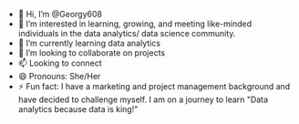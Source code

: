 - 👋 Hi, I’m @Georgy608
- 👀 I’m interested in learning, growing, and meeting like-minded individuals in the data analytics/ data science community.  
- 🌱 I’m currently learning data analytics
- 💞️ I’m looking to collaborate on projects
- 📫 Looking to connect
- 😄 Pronouns: She/Her
- ⚡ Fun fact: I have a marketing and project management background and have decided to challenge myself. I am on a journey to learn "Data analytics because data is king!"  

<!---
Georgy608/Georgy608 is a ✨ special ✨ repository because its `README.md` (this file) appears on your GitHub profile.
You can click the Preview link to take a look at your changes.
--->
